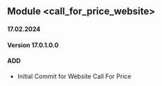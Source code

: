 ## Module <call_for_price_website>

#### 17.02.2024
#### Version 17.0.1.0.0
#### ADD

- Initial Commit for Website Call For Price
